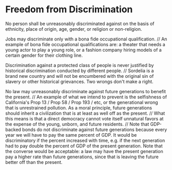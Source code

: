 # Freedom from Discrimination

No person shall be unreasonably discriminated against on the basis of ethnicity, place of origin, age, gender, or religion or non-religion.

Jobs may discriminate only with a bona fide occupational qualification. // An example of bona fide occupational qualifications are: a theater that needs a young actor to play a young role, or a fashion company hiring models of a certain gender for their clothing line.

Discrimination against a protected class of people is never justified by historical discrimination conducted by different people. // Sordelia is a brand new country and will not be encumbered with the original sin of slavery or other historical grievances. Two wrongs don't make a right.

No law may unreasonably discriminate against future generations to benefit the present. // An example of what we intend to prevent is the selfishness of California's Prop 13 / Prop 58 / Prop 193 / etc, or the generational wrong that is unrestrained pollution. As a moral principle, future generations should inherit a civilization that is at least as well off as the present.
// What this means is that a direct democracy cannot vote itself unnatural favors at the expense of the young, unborn, and future residents.
// Note that GDP-backed bonds do not discriminate against future generations because every year we will have to pay the same percent of GDP. It would be discriminatory if the percent increased with time, e.g. if the next generation had to pay double the percent of GDP of the present generation. Note that the converse would be acceptable: a law may have the present generation pay a higher rate than future generations, since that is leaving the future better off than the present.
